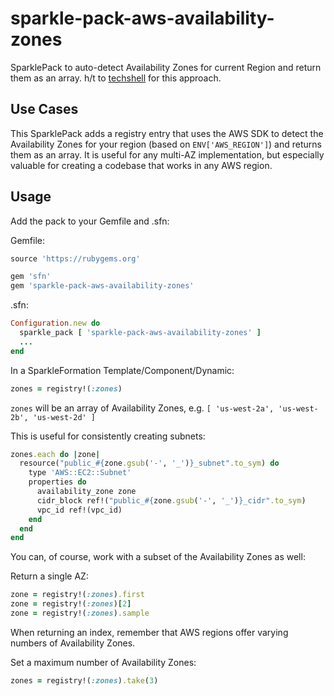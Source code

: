 # sparkle-pack-aws-availability-zones
SparklePack to auto-detect Availability Zones for current Region and return them as an array.
h/t to [techshell](https://github.com/techshell) for this approach.

## Use Cases
This SparklePack adds a registry entry that uses the AWS SDK to detect the Availability Zones for your region (based on `ENV['AWS_REGION']`) and returns them as an array. It is useful for any multi-AZ implementation, but especially valuable for creating a codebase that works in any AWS region.

## Usage
Add the pack to your Gemfile and .sfn:

Gemfile:
```ruby
source 'https://rubygems.org'

gem 'sfn'
gem 'sparkle-pack-aws-availability-zones'
```

.sfn:
```ruby
Configuration.new do
  sparkle_pack [ 'sparkle-pack-aws-availability-zones' ]
  ...
end
```

In a SparkleFormation Template/Component/Dynamic:
```ruby
zones = registry!(:zones)
```
`zones` will be an array of Availability Zones, e.g. `[ 'us-west-2a', 'us-west-2b', 'us-west-2d' ]`

This is useful for consistently creating subnets:
```ruby
zones.each do |zone|
  resource("public_#{zone.gsub('-', '_')}_subnet".to_sym) do
    type 'AWS::EC2::Subnet'
    properties do
      availability_zone zone
      cidr_block ref!("public_#{zone.gsub('-', '_')}_cidr".to_sym)
      vpc_id ref!(vpc_id)
    end
  end
end
```

You can, of course, work with a subset of the Availability Zones as well:

Return a single AZ:
```ruby
zone = registry!(:zones).first
zone = registry!(:zones)[2]
zone = registry!(:zones).sample
```
When returning an index, remember that AWS regions offer varying numbers of Availability Zones.

Set a maximum number of Availability Zones:
```ruby
zones = registry!(:zones).take(3)
```
